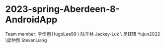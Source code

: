 # 2023-spring-Aberdeen-8-AndroidApp
Team member: 李佳栩 HugoLee99 \ 陆丰林 Jackey-Luk \ 吴钰珺 Yujun2022 \梁仲然 StevenLiang
